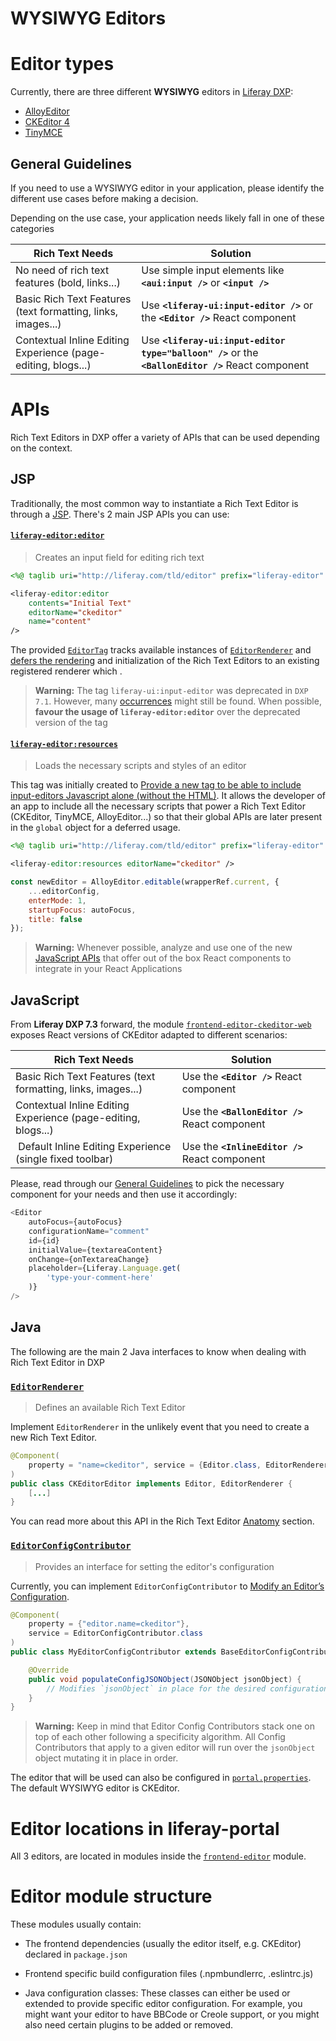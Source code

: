 # WYSIWYG Editors

# Editor types

Currently, there are three different **WYSIWYG** editors in [Liferay DXP](https://github.com/liferay/liferay-portal):

-   [AlloyEditor](https://alloyeditor.com)
-   [CKEditor 4](https://ckeditor.com/ckeditor-4/)
-   [TinyMCE](https://www.tiny.cloud/)

## General Guidelines

If you need to use a WYSIWYG editor in your application, please identify the different use cases before making a decision.

Depending on the use case, your application needs likely fall in one of these categories

| Rich Text Needs | Solution |
| --- | --- |
| No need of rich text features (bold, links...) | Use simple input elements like **`<aui:input />`** or **`<input />`** |
| Basic Rich Text Features (text formatting, links, images...) | Use **`<liferay-ui:input-editor />`** or the **`<Editor />`** React component
| Contextual Inline Editing Experience (page-editing, blogs...) | Use **`<liferay-ui:input-editor type="balloon" />`** or the **`<BallonEditor />`** React component |

# APIs

Rich Text Editors in DXP offer a variety of APIs that can be used depending on the context.

## JSP

Traditionally, the most common way to instantiate a Rich Text Editor is through a [JSP](https://github.com/liferay/liferay-portal/search?l=Java+Server+Pages&q=input-editor). There's 2 main JSP APIs you can use:

#### [`liferay-editor:editor`](https://github.com/liferay/liferay-portal/blob/5541574134ec571532683f18408ae3b68c484f3b/modules/apps/frontend-editor/frontend-editor-taglib/src/main/resources/META-INF/liferay-editor.tld#L12-L162)

> Creates an input field for editing rich text

```jsp
<%@ taglib uri="http://liferay.com/tld/editor" prefix="liferay-editor" %>

<liferay-editor:editor
	contents="Initial Text"
	editorName="ckeditor"
	name="content"
/>
```

The provided [`EditorTag`](https://github.com/liferay/liferay-portal/blob/61601e89b64240db742eceaf82e86460620bcd97/modules/apps/frontend-editor/frontend-editor-taglib/src/main/java/com/liferay/frontend/editor/taglib/servlet/taglib/EditorTag.java) tracks available instances of [`EditorRenderer`](https://github.com/liferay/liferay-portal/blob/61601e89b64240db742eceaf82e86460620bcd97/modules/apps/frontend-editor/frontend-editor-api/src/main/java/com/liferay/frontend/editor/EditorRenderer.java) and [defers the rendering](https://github.com/liferay/liferay-portal/blob/61601e89b64240db742eceaf82e86460620bcd97/modules/apps/frontend-editor/frontend-editor-taglib/src/main/java/com/liferay/frontend/editor/taglib/servlet/taglib/EditorTag.java#L65) and initialization of the Rich Text Editors to an existing registered renderer which .

> **Warning:** The tag `liferay-ui:input-editor` was deprecated in `DXP 7.1`. However, many [occurrences](https://github.com/liferay/liferay-portal/search?l=Java+Server+Pages&q=input-editor) might still be found. When possible, **favour the usage of `liferay-editor:editor`** over the deprecated version of the tag

#### [`liferay-editor:resources`](https://github.com/liferay/liferay-portal/blob/5541574134ec571532683f18408ae3b68c484f3b/modules/apps/frontend-editor/frontend-editor-taglib/src/main/resources/META-INF/liferay-editor.tld#L163-L183)

> Loads the necessary scripts and styles of an editor

This tag was initially created to [Provide a new tag to be able to include input-editors Javascript alone (without the HTML)](https://issues.liferay.com/browse/LPS-78451). It allows the developer of an app to include all the necessary scripts that power a Rich Text Editor (CKEditor, TinyMCE, AlloyEditor...) so that their global APIs are later present in the `global` object for a deferred usage.

```jsp
<%@ taglib uri="http://liferay.com/tld/editor" prefix="liferay-editor" %>

<liferay-editor:resources editorName="ckeditor" />
```

```javascript
const newEditor = AlloyEditor.editable(wrapperRef.current, {
	...editorConfig,
	enterMode: 1,
	startupFocus: autoFocus,
	title: false
});
```

> **Warning:** Whenever possible, analyze and use one of the new [JavaScript APIs](#JavaScript) that offer out of the box React components to integrate in your React Applications

## JavaScript

From **Liferay DXP 7.3** forward, the module [`frontend-editor-ckeditor-web`](https://github.com/liferay/liferay-portal/blob/61601e89b64240db742eceaf82e86460620bcd97/modules/apps/frontend-editor/frontend-editor-ckeditor-web/src/main/resources/META-INF/resources/index.js) exposes React versions of CKEditor adapted to different scenarios:

| Rich Text Needs | Solution |
| --- | --- |
| Basic Rich Text Features (text formatting, links, images...) | Use the **`<Editor />`** React component
| Contextual Inline Editing Experience (page-editing, blogs...) | Use the **`<BallonEditor />`** React component |
| Default Inline Editing Experience (single fixed toolbar) | Use the **`<InlineEditor />`** React component |

Please, read through our [General Guidelines](#General-Guidelines) to pick the necessary component for your needs and then use it accordingly:

```javascript
<Editor
	autoFocus={autoFocus}
	configurationName="comment"
	id={id}
	initialValue={textareaContent}
	onChange={onTextareaChange}
	placeholder={Liferay.Language.get(
		'type-your-comment-here'
	)}
/>
```

## Java

The following are the main 2 Java interfaces to know when dealing with Rich Text Editor in DXP

### [`EditorRenderer`](https://github.com/liferay/liferay-portal/blob/61601e89b64240db742eceaf82e86460620bcd97/modules/apps/frontend-editor/frontend-editor-api/src/main/java/com/liferay/frontend/editor/EditorRenderer.java#L20-L32)

> Defines an available Rich Text Editor

Implement `EditorRenderer` in the unlikely event that you need to create a new Rich Text Editor.

```java
@Component(
	property = "name=ckeditor", service = {Editor.class, EditorRenderer.class}
)
public class CKEditorEditor implements Editor, EditorRenderer {
	[...]
}
```

You can read more about this API in the Rich Text Editor [Anatomy](#Anatomy) section.

### [`EditorConfigContributor`](https://github.com/liferay/liferay-portal/blob/61601e89b64240db742eceaf82e86460620bcd97/portal-kernel/src/com/liferay/portal/kernel/editor/configuration/EditorConfigContributor.java#L105-L130)

> Provides an interface for setting the editor's configuration

Currently, you can implement `EditorConfigContributor` to [Modify an Editor’s Configuration](https://portal.liferay.dev/docs/7-0/tutorials/-/knowledge_base/t/modifying-an-editors-configuration).

```java
@Component(
    property = {"editor.name=ckeditor"},
    service = EditorConfigContributor.class
)
public class MyEditorConfigContributor extends BaseEditorConfigContributor {

	@Override
	public void populateConfigJSONObject(JSONObject jsonObject) {
		// Modifies `jsonObject` in place for the desired configuration
	}
}
```

> **Warning:** Keep in mind that Editor Config Contributors stack one on top of each other following a specificity algorithm. All Config Contributors that apply to a given editor will run over the `jsonObject` object mutating it in place in order.


The editor that will be used can also be configured in [`portal.properties`](https://github.com/liferay/liferay-portal/blob/7a8b847a3f3e8bc649d94cb80248623ea2bde5a2/portal-impl/src/portal.properties).
The default WYSIWYG editor is CKEditor.

# Editor locations in liferay-portal

All 3 editors, are located in modules inside the [`frontend-editor`](https://github.com/liferay/liferay-portal/tree/7a8b847a3f3e8bc649d94cb80248623ea2bde5a2/modules/apps/frontend-editor) module.

# Editor module structure

These modules usually contain:

-   The frontend dependencies (usually the editor itself, e.g. CKEditor) declared in `package.json`

-   Frontend specific build configuration files (.npmbundlerrc, .eslintrc.js)

-   Java configuration classes:
    These classes can either be used or extended to provide specific editor configuration.
    For example, you might want your editor to have BBCode or Creole support, or you might also need certain plugins to be added or removed.

